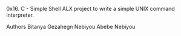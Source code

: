 0x16. C - Simple Shell
ALX project to write a simple UNIX command interpreter.

Authors
Bitanya Gezahegn
Nebiyou Abebe Nebiyou

